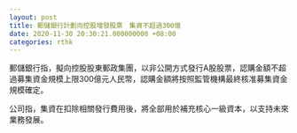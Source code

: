 ```yaml
---
layout: post
title: 郵儲銀行計劃向控股增發股票　集資不超過300億
date: 2020-11-30 20:30:21.000000000 +08:00
categories: rthk
---
```


郵儲銀行指，擬向控股股東郵政集團，以非公開方式發行A股股票，認購金額不超過募集資金規模上限300億元人民幣，認購金額將按照監管機構最終核准募集資金規模確定。

公司指，集資在扣除相關發行費用後，將全部用於補充核心一級資本，以支持未來業務發展。
